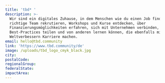 ```yaml
---
title: 'tbd* '
description: >-
  Wir sind ein digitales Zuhause, in dem Menschen wie du einen Job finden, das
  richtige Team rekrutieren, Workshops und Kurse entdecken, über
  Finanzierungsmöglichkeiten erfahren, sich mit Unternehmen verbinden,
  Best-Practices teilen und von anderen lernen können, die ebenfalls mit
  Weltverbessern Karriere machen.
email: hello@tbd.community
link: 'https://www.tbd.community/de'
image: /uploads/tbd_logo_cmyk_black.jpg
city:
postalCode:
regionalGroup:
federalState:
impactArea:
---
```


